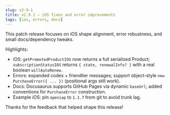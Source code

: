 ```yaml
---
slug: v2-9-1
title: v2.9.1 — iOS fixes and error improvements
tags: [ios, errors, docs]
---
```


This patch release focuses on iOS shape alignment, error robustness, and small docs/dependency tweaks.

Highlights:

- iOS: `getPromotedProductIOS` now returns a full serialized Product; `subscriptionStatusIOS` returns `{ state, renewalInfo? }` with a real boolean `willAutoRenew`.
- Errors: expanded codes + friendlier messages; support object-style `new PurchaseError({ ... })` (positional args still work).
- Docs: Docusaurus supports GitHub Pages via dynamic `baseUrl`; added conventions for `PurchaseError` construction.
- Example iOS: pin `openiap` to `1.1.7` from git to avoid trunk lag.

Thanks for the feedback that helped shape this release!

